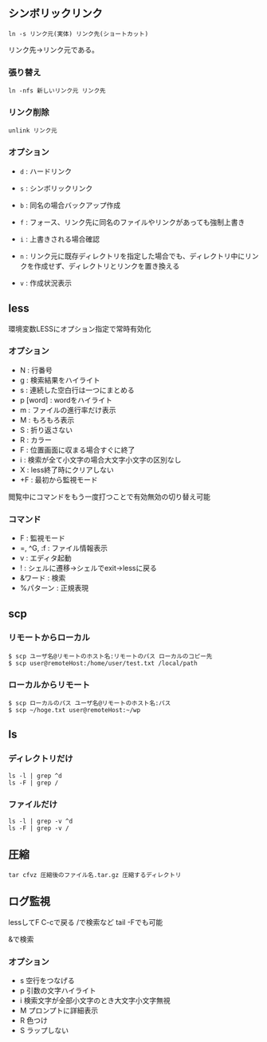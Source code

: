 ## シンボリックリンク
```
ln -s リンク元(実体) リンク先(ショートカット)
```
リンク先->リンク元である。

### 張り替え
```
ln -nfs 新しいリンク元 リンク先
```

### リンク削除
```
unlink リンク元
```

### オプション
- `d` : ハードリンク
- `s` : シンボリックリンク

- `b` : 同名の場合バックアップ作成
- `f` : フォース、リンク先に同名のファイルやリンクがあっても強制上書き
- `i` : 上書きされる場合確認
- `n` : リンク元に既存ディレクトリを指定した場合でも、ディレクトリ中にリンクを作成せず、ディレクトリとリンクを置き換える
- `v` : 作成状況表示



## less
環境変数LESSにオプション指定で常時有効化

### オプション
- N : 行番号
- g : 検索結果をハイライト
- s : 連続した空白行は一つにまとめる
- p [word] : wordをハイライト
- m : ファイルの進行率だけ表示
- M : もろもろ表示
- S : 折り返さない
- R : カラー
- F : 位置画面に収まる場合すぐに終了
- i : 検索が全て小文字の場合大文字小文字の区別なし
- X : less終了時にクリアしない
- +F : 最初から監視モード

閲覧中にコマンドをもう一度打つことで有効無効の切り替え可能


### コマンド
- F : 監視モード
- =, ^G, :f : ファイル情報表示
- v : エディタ起動
- !<Return> : シェルに遷移→シェルでexit→lessに戻る
- &ワード : 検索
- %パターン : 正規表現



## scp
### リモートからローカル
```
$ scp ユーザ名@リモートのホスト名:リモートのパス ローカルのコピー先
$ scp user@remoteHost:/home/user/test.txt /local/path
```

### ローカルからリモート
```
$ scp ローカルのパス ユーザ名@リモートのホスト名:パス
$ scp ~/hoge.txt user@remoteHost:~/wp
```



## ls
### ディレクトリだけ
```
ls -l | grep ^d
ls -F | grep /
```

### ファイルだけ
```
ls -l | grep -v ^d
ls -F | grep -v /
```



## 圧縮
```
tar cfvz 圧縮後のファイル名.tar.gz 圧縮するディレクトリ
```



## ログ監視
lessしてF C-cで戻る /で検索など
tail -Fでも可能

&で検索

### オプション
- s 空行をつなげる
- p 引数の文字ハイライト
- i 検索文字が全部小文字のとき大文字小文字無視
- M プロンプトに詳細表示
- R 色つけ
- S ラップしない
